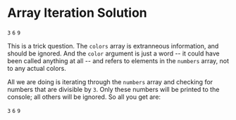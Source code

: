 # Array Iteration Solution

`3`
`6`
`9`

This is a trick question. The `colors` array is extranneous information, and should be ignored. And the `color` argument is just a word -- it could have been called anything at all -- and refers to elements in the `numbers` array, not to any actual colors.

All we are doing is iterating through the `numbers` array and checking for numbers that are divisible by `3`. Only these numbers will be printed to the console; all others will be ignored. So all you get are:

`3`
`6`
`9`